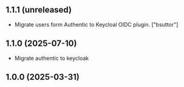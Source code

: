 ## 1.1.1 (unreleased)


- Migrate users form Authentic to Keycloal OIDC plugin.
  ["bsuttor"]


## 1.1.0 (2025-07-10)


- Migrate authentic to keycloak


## 1.0.0 (2025-03-31)
